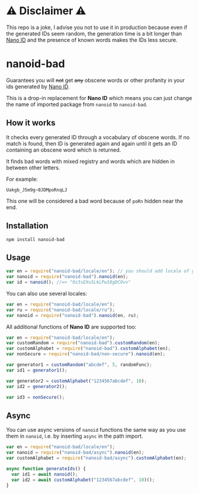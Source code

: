 # ⚠️ Disclaimer ⚠️

This repo is a joke, I advise you not to use it in production because even if the generated IDs seem random, the generation time is a bit longer than [Nano ID](https://github.com/ai/nanoid) and the presence of known words makes the IDs less secure.

# nanoid-bad

Guarantees you will ~~not~~ get ~~any~~ obscene words or other profanity in your ids generated by [Nano ID](https://github.com/ai/nanoid).

This is a drop-in replacement for **Nano ID** which means you can just change the name of imported package from `nanoid` to `nanoid-bad`.

## How it works

It checks every generated ID through a vocabulary of obscene words. If no match is found, then ID is generated again and again until it gets an ID containing an obscene word which is returned.

It finds bad words with mixed registry and words which are hidden in between other letters.

For example:

`Uakgb_J5m9g~0JDMpoRnqLJ`

This one will be considered a bad word because of `poRn` hidden near the end.

## Installation

```shell
npm install nanoid-bad
```

## Usage

```js
var en = require("nanoid-bad/locale/en"); // you should add locale of your preferred language
var nanoid = require("nanoid-bad").nanoid(en);
var id = nanoid(); //=> "Oz3sEXuSLkLPw18gDCOvv"
```

You can also use several locales:

```js
var en = require("nanoid-bad/locale/en");
var ru = require("nanoid-bad/locale/ru");
var nanoid = require("nanoid-bad").nanoid(en, ru);
```

All additional functions of **Nano ID** are supported too:

```js
var en = require("nanoid-bad/locale/en");
var customRandom = require("nanoid-bad").customRandom(en);
var customAlphabet = require("nanoid-bad").customAlphabet(en);
var nonSecure = require("nanoid-bad/non-secure").nanoid(en);

var generator1 = customRandom("abcdef", 5, randomFunc);
var id1 = generator1();

var generator2 = customAlphabet("1234567abcdef", 10);
var id2 = generator2();

var id3 = nonSecure();
```

## Async

You can use async versions of `nanoid` functions the same way as you use them in `nanoid`, i.e. by inserting `async` in the path import.

```js
var en = require("nanoid-bad/locale/en");
var nanoid = require("nanoid-bad/async").nanoid(en);
var customAlphabet = require("nanoid-bad/async").customAlphabet(en);

async function generateIds() {
  var id1 = await nanoid();
  var id2 = await customAlphabet("1234567abcdef", 10)();
}
```
